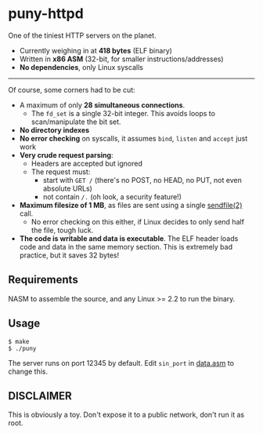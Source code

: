 # puny-httpd
One of the tiniest HTTP servers on the planet.

* Currently weighing in at **418 bytes** (ELF binary)
* Written in **x86 ASM** (32-bit, for smaller instructions/addresses)
* **No dependencies**, only Linux syscalls

---

Of course, some corners had to be cut:

* A maximum of only **28 simultaneous connections**.
  * The `fd_set` is a single 32-bit integer. This avoids loops to scan/manipulate the bit set.
* **No directory indexes**
* **No error checking** on syscalls, it assumes `bind`, `listen` and `accept` just work
* **Very crude request parsing**:
  * Headers are accepted but ignored
  * The request must:
    * start with `GET /` (there's no POST, no HEAD, no PUT, not even absolute URLs)
    * not contain `/.` (oh look, a security feature!)
* **Maximum filesize of 1 MB**, as files are sent using a single [sendfile(2)](https://linux.die.net/man/2/sendfile) call.
  * No error checking on this either, if Linux decides to only send half the file, tough luck.
* **The code is writable and data is executable**. The ELF header loads code and data in the same memory section. This is extremely bad practice, but it saves 32 bytes!

## Requirements

NASM to assemble the source, and any Linux >= 2.2 to run the binary.

## Usage

    $ make
    $ ./puny

The server runs on port 12345 by default. Edit `sin_port` in [data.asm](src/data.asm) to change this.

## DISCLAIMER

This is obviously a toy. Don't expose it to a public network, don't run it as root.
